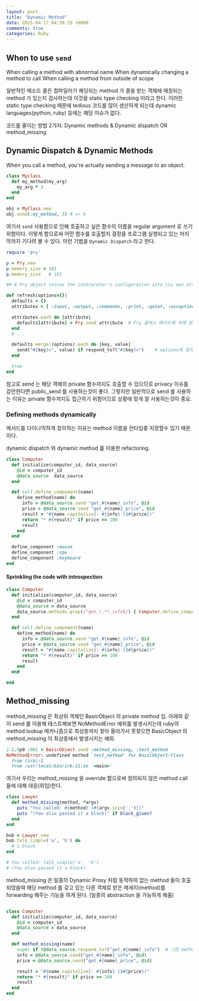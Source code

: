 ```yaml
---
layout: post
title: "Dynamic Method"
date: 2015-04-17 04:39:19 +0000
comments: true
categories: Ruby
---
```


## When to use `send`

When calling a method with abnormal name
When dynamically changing a method to call
When calling a method from outside of scope


일반적인 메소드 콜은 컴파일러가 해당되는 method 가 콜을 받는 객체에 매칭되는 method 가 있는지 검사하는데 이것을 static type checking 이라고 한다. 이러한 static type checking 때문에 tedious 코드를 많이 생산하게 되는데 dynamic languages(python, ruby) 등에는 해당 이슈가 없다.

코드를 줄이는 방법 2가지: Dynamic methods & Dynamic dispatch OR method_missing

## Dynamic Dispatch & Dynamic Methods

When you call a method, you're actually sending a message to an object.
```ruby
class Myclass
  def my_method(my_arg)
    my_arg * 2
  end
end

obj = MyClass.new
obj.send(:my_method, 3) # => 6
```

여기서 `send` 사용함으로 인해 호출하고 싶은 함수의 이름을 regular argument 로 쓰기 위함이다. 이렇게 함으로써 어떤 함수를 호출할지 결정을 프로그램 실행되고 있는 마지막까지 기다려 볼 수 있다. 이런 기법을 `Dynamic Dispatch` 라고 한다.

```ruby
require 'pry'

p = Pry.new
p.memory_size = 101
p.memory_size   # 101


```

```ruby
## A Pry object stores the interpreter's configuration into its own attributes, such as memory_size and quiet

def refresh(options={})
  defaults = {}
  attributes = [ :input, :output, :commands, :print, :quiet, :exception_handler, :hooks, :custom_completions, :prompt, :memory_size, :extra_sticky_locals ]

  attributes.each do |attribute|
    defaults[attribute] = Pry.send attribute  # Pry 클래스 메서드에 의해 정해진 값으로 defaults 를 초기화
  end
  # ...

  defaults.merge!(options).each do |key, value|
    send("#{key}=", value) if respond_to?("#{key}=")    # options에 정의된 값들에 대해 응답하면 해당 값을 defaults 에서 업데이트
  end

  true
end


```

참고로 send 는 해당 객체의 private 함수까지도 호출할 수 있으므로 privacy 이슈를 감안한다면 public_send 를 사용하는것이 좋다. 그렇지만 일반적으로 send 를 사용하는 이유는 private 함수까지도 접근하기 위함이므로 상황에 맞게 잘 사용하는것이 중요.


### Defining methods dynamically

메서드를 다이나믹하게 정의하는 이유는 method 이름을 런타임중 지정할수 있기 때문이다.

dynamic dispatch 와 dynamic method 를 이용한 refactoring.

```ruby
class Computer
  def initialize(computer_id, data_source)
    @id = computer_id
    @data_source  data_source
  end

  def self.define_compoment(name)
    define_method(name) do
      info = @data_source.send "get_#{name}_info", @id
      price = @data_source.send "get_#{name}_price", @id
      result = "#{name.capitalize}: #{info} ($#{price})"
      return "* #{result}" if price >= 100
      result
    end
  end

  define_component :mouse
  define_component :cpu
  define_component :keyboard
end
```

#### Sprinkling the code with introspection
```ruby
class Computer
  def initialize(computer_id, data_source)
    @id = computer_id
    @data_source = data_source
    data_source.methods.grep(/^get_(.*)_info$/) { Computer.define_component $1 }
  end

  def self.define_compoment(name)
    define_method(name) do
      info = @data_source.send "get_#{name}_info", @id
      price = @data_source.send "get_#{name}_price", @id
      result = "#{name.capitalize}: #{info} ($#{price})"
      return "* #{result}" if price >= 100
      result
    end
  end

end
```

## Method_missing

method_missing 은 최상위 객체인 BasicObject 의 private method 임. 아래와 같이 send 를 이용해 테스트해보면 NoMethodError 예외를 발생시키는데 ruby의 method lookup 메카니즘으로 최상층까지 찾아 올라가서 못찾으면 BasicObject 의 method_missing 이 최상층에서 발생시키는 예외.
```ruby
2.2.0p0 :001 > BasicObject.send :method_missing, :test_method
NoMethodError: undefined method `test_method' for BasicObject:Class
  from (irb):1
  from /usr/local/bin/irb:11:in `<main>'
```

여기서 우리는 method_missing 을 override 함으로써 정의되지 않은 method call 들에 대해 대응(위임)한다.

```ruby
class Lawyer
  def method_missing(method, *args)
    puts "You called: #{method} (#{args.join(',')})"
    puts "(You also passed it a block)" if block_given?
  end
end

bob = Lawyer.new
bob.talk_simple('a', 'b') do
  # a block
end

# You called: talk_simple('a', 'b')
# (You also passed it a block)
```

method_missing 은 일종의 Dynamic Proxy 처럼 동작하여 없는 method 들이 호출되었을때 해당 method 를 갖고 있는 다른 객체로 받은 메세지(method)를 forwarding 해주는 기능을 하게 된다. (일종의 abstraction 을 가능하게 해줌)

```ruby

class Computer
  def initialize(computer_id, data_source)
    @id = computer_id
    @data_source = data_source
  end

  def method_missing(name)
    super if !@data_source.respond_to?("get_#{name}_info")  # 그런 method 가 없으면 최상위의 BasicObject 의 method_missing 을 호출해서 예외를 발생시킨다.
    info = @data_source.send("get_#{name}_info", @id)
    price = @data_source.send("get_#{name}_price", @id)

    result = "#{name.capitalize}: #{info} ($#{price})"
    return "* #{result}" if price >= 100
    result
  end
end

```











